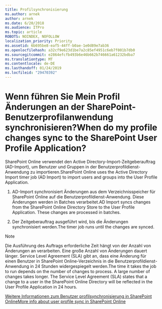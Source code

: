 ```yaml
---
title: Profilsynchronisierung
ms.author: arnek
author: arnek
ms.date: 6/20/2018
ms.audience: ITPro
ms.topic: article
ROBOTS: NOINDEX, NOFOLLOW
localization_priority: Priority
ms.assetid: 6b695be8-eaf5-44ff-b0ae-1e0d89e7ab36
ms.openlocfilehash: a32cf9e623d1be7a2c85ef4951c6eb7f001b7db0
ms.sourcegitcommit: e2864efcfb493b6e46b662b746661a61232bdba7
ms.translationtype: MT
ms.contentlocale: de-DE
ms.lasthandoff: 01/24/2019
ms.locfileid: "29470392"
---
```

# <a name="when-do-my-profile-changes-sync-to-the-sharepoint-user-profile-application"></a><span data-ttu-id="5038d-102">Wenn führen Sie Mein Profil Änderungen an der SharePoint-Benutzerprofilanwendung synchronisieren?</span><span class="sxs-lookup"><span data-stu-id="5038d-102">When do my profile changes sync to the SharePoint User Profile Application?</span></span>

<span data-ttu-id="5038d-103">SharePoint Online verwendet den Active Directory-Import-Zeitgeberauftrag (AD-Import), um Benutzer und Gruppen in der Benutzerprofildienst-Anwendung zu importieren.</span><span class="sxs-lookup"><span data-stu-id="5038d-103">SharePoint Online uses the Active Directory Import timer job (AD Import) to import users and groups into the User Profile Application.</span></span> 
  
1. <span data-ttu-id="5038d-p101">AD-Import synchronisiert Änderungen aus dem Verzeichnisspeicher für SharePoint Online auf die Benutzerprofildienst-Anwendung. Diese Änderungen werden in Batches verarbeitet.</span><span class="sxs-lookup"><span data-stu-id="5038d-p101">AD Import syncs changes from the SharePoint Online Directory Store to the User Profile Application. These changes are processed in batches.</span></span>
    
2. <span data-ttu-id="5038d-106">Der Zeitgeberauftrag ausgeführt wird, bis die Änderungen synchronisiert werden.</span><span class="sxs-lookup"><span data-stu-id="5038d-106">The timer job runs until the changes are synced.</span></span>
    
> [!NOTE]
> <span data-ttu-id="5038d-p102">Die Ausführung des Auftrags erforderliche Zeit hängt von der Anzahl von Änderungen an verarbeiten. Eine große Anzahl von Änderungen dauert länger. Service Level Agreement (SLA) gibt an, dass eine Änderung für einen Benutzer in SharePoint Online-Verzeichnis in die Benutzerprofildienst-Anwendung in 24 Stunden widergespiegelt werden.</span><span class="sxs-lookup"><span data-stu-id="5038d-p102">The time it takes the job to run depends on the number of changes to process. A large number of changes takes longer. The Service Level Agreement (SLA) states that a change to a user in the SharePoint Online Directory will be reflected in the User Profile Application in 24 hours.</span></span> 
  
[<span data-ttu-id="5038d-110">Weitere Informationen zum Benutzer profilsynchronisierung in SharePoint Online</span><span class="sxs-lookup"><span data-stu-id="5038d-110">More info about user profile sync in SharePoint Online</span></span>](https://go.microsoft.com/fwlink/?linkid=875671)
  

